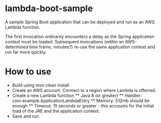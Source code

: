 # lambda-boot-sample
A sample Spring Boot application that can be deployed and run as an AWS Lambda function.

The first invocation ordinarily encounters a delay as the Spring application context must be loaded.  Subsequent invocations (within an AWS-determined time frame, minutes?) re-use the same application context and run far more quickly.

# How to use
* Build using mvn clean install
* Create an AWS account.  Connect to a region where Lambda is offerred.
* Create a new Lambda function
** Java 8 (or greater)
** Handler: com.example.ApplicationLambdaEntry
** Memory: 512mb should be enough 
** Timeout:  15 seconds or greater - this accounts for the initial load of the JRE and the application context. 
* Save and run.

